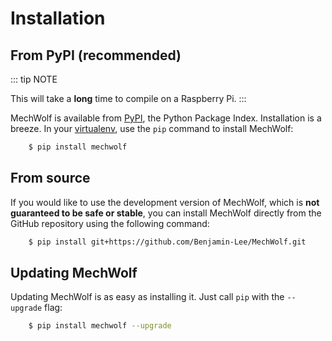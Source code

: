 # Installation

## From PyPI (recommended)

::: tip NOTE

This will take a **long** time to compile on a Raspberry Pi.
:::

MechWolf is available from [PyPI](https://pypi.org), the Python Package
Index. Installation is a breeze. In your [virtualenv](/guide/gentle_intro#create-a-virtualenv-optional), use the `pip` command to install MechWolf:

```bash
    $ pip install mechwolf
```

## From source

If you would like to use the development version of MechWolf, which is
**not guaranteed to be safe or stable**, you can install MechWolf
directly from the GitHub repository using the following command:

```bash
    $ pip install git+https://github.com/Benjamin-Lee/MechWolf.git
```

## Updating MechWolf

Updating MechWolf is as easy as installing it. Just call `pip` with the
`--upgrade` flag:

```bash
    $ pip install mechwolf --upgrade
```
